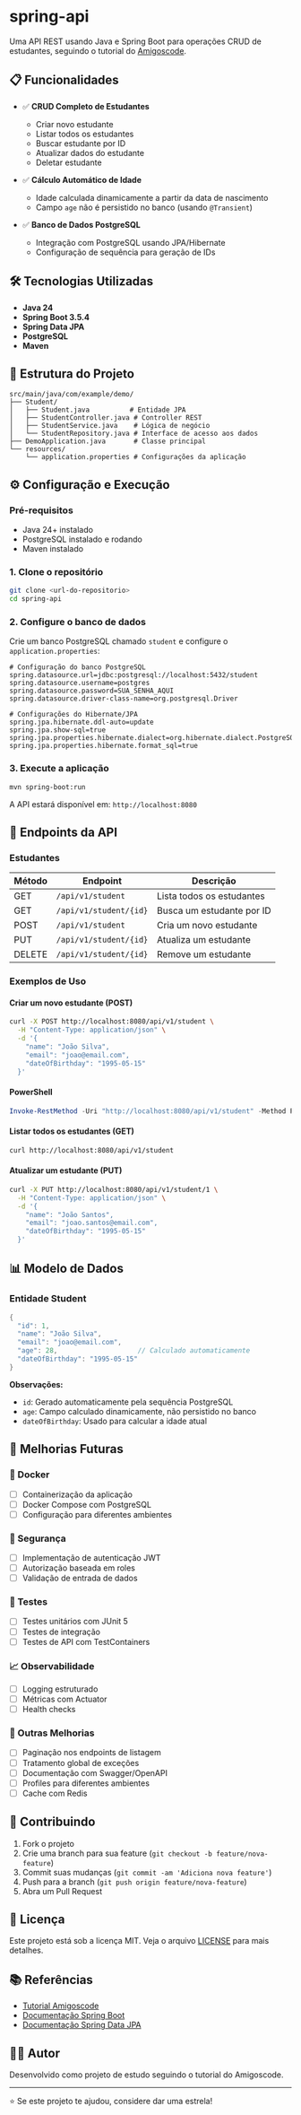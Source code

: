 # spring-api

Uma API REST usando Java e Spring Boot para operações CRUD de estudantes, seguindo o tutorial do [Amigoscode](https://www.youtube.com/c/amigoscode).

## 📋 Funcionalidades

- ✅ **CRUD Completo de Estudantes**
  - Criar novo estudante
  - Listar todos os estudantes
  - Buscar estudante por ID
  - Atualizar dados do estudante
  - Deletar estudante

- ✅ **Cálculo Automático de Idade**
  - Idade calculada dinamicamente a partir da data de nascimento
  - Campo `age` não é persistido no banco (usando `@Transient`)

- ✅ **Banco de Dados PostgreSQL**
  - Integração com PostgreSQL usando JPA/Hibernate
  - Configuração de sequência para geração de IDs

## 🛠️ Tecnologias Utilizadas

- **Java 24**
- **Spring Boot 3.5.4**
- **Spring Data JPA**
- **PostgreSQL**
- **Maven**

## 📁 Estrutura do Projeto

```
src/main/java/com/example/demo/
├── Student/
│   ├── Student.java          # Entidade JPA
│   ├── StudentController.java # Controller REST
│   ├── StudentService.java    # Lógica de negócio
│   └── StudentRepository.java # Interface de acesso aos dados
├── DemoApplication.java       # Classe principal
└── resources/
    └── application.properties # Configurações da aplicação
```

## ⚙️ Configuração e Execução

### Pré-requisitos
- Java 24+ instalado
- PostgreSQL instalado e rodando
- Maven instalado

### 1. Clone o repositório
```bash
git clone <url-do-repositorio>
cd spring-api
```

### 2. Configure o banco de dados
Crie um banco PostgreSQL chamado `student` e configure o `application.properties`:

```properties
# Configuração do banco PostgreSQL
spring.datasource.url=jdbc:postgresql://localhost:5432/student
spring.datasource.username=postgres
spring.datasource.password=SUA_SENHA_AQUI
spring.datasource.driver-class-name=org.postgresql.Driver

# Configurações do Hibernate/JPA
spring.jpa.hibernate.ddl-auto=update
spring.jpa.show-sql=true
spring.jpa.properties.hibernate.dialect=org.hibernate.dialect.PostgreSQLDialect
spring.jpa.properties.hibernate.format_sql=true
```

### 3. Execute a aplicação
```bash
mvn spring-boot:run
```

A API estará disponível em: `http://localhost:8080`

## 🔗 Endpoints da API

### Estudantes

| Método | Endpoint | Descrição |
|--------|----------|-----------|
| GET | `/api/v1/student` | Lista todos os estudantes |
| GET | `/api/v1/student/{id}` | Busca um estudante por ID |
| POST | `/api/v1/student` | Cria um novo estudante |
| PUT | `/api/v1/student/{id}` | Atualiza um estudante |
| DELETE | `/api/v1/student/{id}` | Remove um estudante |

### Exemplos de Uso

#### Criar um novo estudante (POST)
```bash
curl -X POST http://localhost:8080/api/v1/student \
  -H "Content-Type: application/json" \
  -d '{
    "name": "João Silva",
    "email": "joao@email.com",
    "dateOfBirthday": "1995-05-15"
  }'
```

#### PowerShell
```powershell
Invoke-RestMethod -Uri "http://localhost:8080/api/v1/student" -Method POST -Headers @{"Content-Type"="application/json"} -Body '{"name":"João Silva","email":"joao@email.com","dateOfBirthday":"1995-05-15"}'
```

#### Listar todos os estudantes (GET)
```bash
curl http://localhost:8080/api/v1/student
```

#### Atualizar um estudante (PUT)
```bash
curl -X PUT http://localhost:8080/api/v1/student/1 \
  -H "Content-Type: application/json" \
  -d '{
    "name": "João Santos",
    "email": "joao.santos@email.com",
    "dateOfBirthday": "1995-05-15"
  }'
```

## 📊 Modelo de Dados

### Entidade Student
```java
{
  "id": 1,
  "name": "João Silva",
  "email": "joao@email.com",
  "age": 28,                    // Calculado automaticamente
  "dateOfBirthday": "1995-05-15"
}
```

**Observações:**
- `id`: Gerado automaticamente pela sequência PostgreSQL
- `age`: Campo calculado dinamicamente, não persistido no banco
- `dateOfBirthday`: Usado para calcular a idade atual

## 🚀 Melhorias Futuras

### 🐳 Docker
- [ ] Containerização da aplicação
- [ ] Docker Compose com PostgreSQL
- [ ] Configuração para diferentes ambientes

### 🔐 Segurança
- [ ] Implementação de autenticação JWT
- [ ] Autorização baseada em roles
- [ ] Validação de entrada de dados

### 🧪 Testes
- [ ] Testes unitários com JUnit 5
- [ ] Testes de integração
- [ ] Testes de API com TestContainers

### 📈 Observabilidade
- [ ] Logging estruturado
- [ ] Métricas com Actuator
- [ ] Health checks

### 🔧 Outras Melhorias
- [ ] Paginação nos endpoints de listagem
- [ ] Tratamento global de exceções
- [ ] Documentação com Swagger/OpenAPI
- [ ] Profiles para diferentes ambientes
- [ ] Cache com Redis

## 🤝 Contribuindo

1. Fork o projeto
2. Crie uma branch para sua feature (`git checkout -b feature/nova-feature`)
3. Commit suas mudanças (`git commit -am 'Adiciona nova feature'`)
4. Push para a branch (`git push origin feature/nova-feature`)
5. Abra um Pull Request

## 📝 Licença

Este projeto está sob a licença MIT. Veja o arquivo [LICENSE](LICENSE) para mais detalhes.

## 📚 Referências

- [Tutorial Amigoscode](https://www.youtube.com/c/amigoscode)
- [Documentação Spring Boot](https://spring.io/projects/spring-boot)
- [Documentação Spring Data JPA](https://spring.io/projects/spring-data-jpa)

## 👨‍💻 Autor

Desenvolvido como projeto de estudo seguindo o tutorial do Amigoscode.

---

⭐ Se este projeto te ajudou, considere dar uma estrela!